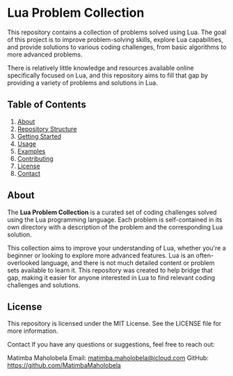 # Lua Problem Collection

This repository contains a collection of problems solved using Lua. The goal of this project is to improve problem-solving skills, explore Lua capabilities, and provide solutions to various coding challenges, from basic algorithms to more advanced problems. 

There is relatively little knowledge and resources available online specifically focused on Lua, and this repository aims to fill that gap by providing a variety of problems and solutions in Lua.

## Table of Contents

1. [About](#about)
2. [Repository Structure](#repository-structure)
3. [Getting Started](#getting-started)
4. [Usage](#usage)
5. [Examples](#examples)
6. [Contributing](#contributing)
7. [License](#license)
8. [Contact](#contact)

## About

The **Lua Problem Collection** is a curated set of coding challenges solved using the Lua programming language. Each problem is self-contained in its own directory with a description of the problem and the corresponding Lua solution. 

This collection aims to improve your understanding of Lua, whether you're a beginner or looking to explore more advanced features. Lua is an often-overlooked language, and there is not much detailed content or problem sets available to learn it. This repository was created to help bridge that gap, making it easier for anyone interested in Lua to find relevant coding challenges and solutions.


## License
This repository is licensed under the MIT License. See the LICENSE file for more information.

Contact
If you have any questions or suggestions, feel free to reach out:

Matimba Maholobela
Email: matimba.maholobela@icloud.com
GitHub: https://github.com/MatimbaMaholobela



